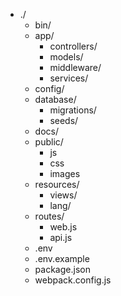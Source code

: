 - ./
	- bin/
	- app/
		- controllers/
		- models/
		- middleware/ 
		- services/
	- config/
	- database/
		- migrations/
		- seeds/
	- docs/
	- public/
	    - js
	    - css
	    - images
	- resources/
	    - views/
	    - lang/
	- routes/
	    - web.js
	    - api.js
	- .env
	- .env.example
	- package.json
	- webpack.config.js